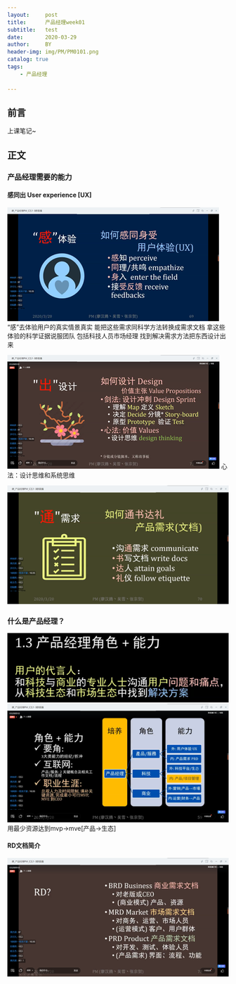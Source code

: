 ```yaml
---
layout:     post
title:      产品经理week01
subtitle:   test
date:       2020-03-29
author:     BY
header-img: img/PM/PM0101.png
catalog: true
tags:
    - 产品经理
    
---
```



## 前言
上课笔记~

## 正文

### 产品经理需要的能力
#### 感同出 User experience [UX]

![感受](https://github.com/G-2000/G-2000.github.io/blob/master/img/PM/PM0102.png)
“感”去体验用户的真实情景真实
能把这些需求同科学方法转换成需求文档
拿这些体验的科学证据说服团队
包括科技人员市场经理
找到解决需求方法把东西设计出来

![设计](https://github.com/G-2000/G-2000.github.io/blob/master/img/PM/PM0103.png)
心法：设计思维和系统思维

![需求](https://github.com/G-2000/G-2000.github.io/blob/master/img/PM/PM0107.png)

### 什么是产品经理？

![用户的代言人](https://github.com/G-2000/G-2000.github.io/blob/master/img/PM/PM0104.png)
![总览](https://github.com/G-2000/G-2000.github.io/blob/master/img/PM/PM0105.png)
用最少资源达到mvp→mve[产品→生态]


#### RD文档简介
![RD](https://github.com/G-2000/G-2000.github.io/blob/master/img/PM/PM0106.png)
